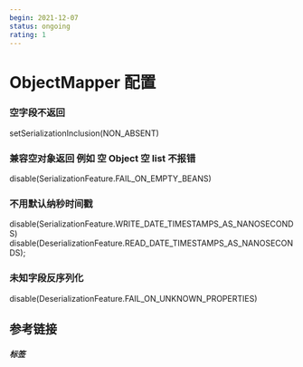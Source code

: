 ```yaml
---
begin: 2021-12-07
status: ongoing
rating: 1
---
```


# ObjectMapper 配置

### 空字段不返回

setSerializationInclusion(NON_ABSENT)

### 兼容空对象返回 例如 空 Object 空 list 不报错
disable(SerializationFeature.FAIL_ON_EMPTY_BEANS)

### 不用默认纳秒时间戳

disable(SerializationFeature.WRITE_DATE_TIMESTAMPS_AS_NANOSECONDS)
disable(DeserializationFeature.READ_DATE_TIMESTAMPS_AS_NANOSECONDS);

### 未知字段反序列化

disable(DeserializationFeature.FAIL_ON_UNKNOWN_PROPERTIES)

## 参考链接


##### 标签
